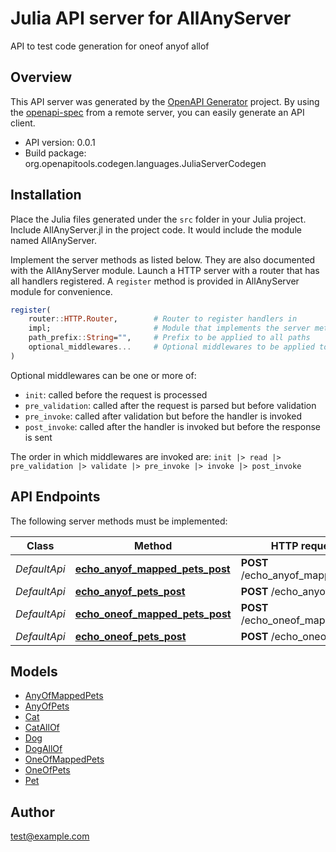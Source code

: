 # Julia API server for AllAnyServer

API to test code generation for oneof anyof allof

## Overview
This API server was generated by the [OpenAPI Generator](https://openapi-generator.tech) project.  By using the [openapi-spec](https://openapis.org) from a remote server, you can easily generate an API client.

- API version: 0.0.1
- Build package: org.openapitools.codegen.languages.JuliaServerCodegen


## Installation
Place the Julia files generated under the `src` folder in your Julia project. Include AllAnyServer.jl in the project code.
It would include the module named AllAnyServer.

Implement the server methods as listed below. They are also documented with the AllAnyServer module.
Launch a HTTP server with a router that has all handlers registered. A `register` method is provided in AllAnyServer module for convenience.

```julia
register(
    router::HTTP.Router,        # Router to register handlers in
    impl;                       # Module that implements the server methods
    path_prefix::String="",     # Prefix to be applied to all paths
    optional_middlewares...     # Optional middlewares to be applied to all handlers
)
```

Optional middlewares can be one or more of:
- `init`: called before the request is processed
- `pre_validation`: called after the request is parsed but before validation
- `pre_invoke`: called after validation but before the handler is invoked
- `post_invoke`: called after the handler is invoked but before the response is sent

The order in which middlewares are invoked are:
`init |> read |> pre_validation |> validate |> pre_invoke |> invoke |> post_invoke`


## API Endpoints

The following server methods must be implemented:

Class | Method | HTTP request | Description
------------ | ------------- | ------------- | -------------
*DefaultApi* | [**echo_anyof_mapped_pets_post**](docs/DefaultApi.md#echo_anyof_mapped_pets_post) | **POST** /echo_anyof_mapped_pets | 
*DefaultApi* | [**echo_anyof_pets_post**](docs/DefaultApi.md#echo_anyof_pets_post) | **POST** /echo_anyof_pets | 
*DefaultApi* | [**echo_oneof_mapped_pets_post**](docs/DefaultApi.md#echo_oneof_mapped_pets_post) | **POST** /echo_oneof_mapped_pets | 
*DefaultApi* | [**echo_oneof_pets_post**](docs/DefaultApi.md#echo_oneof_pets_post) | **POST** /echo_oneof_pets | 



## Models

 - [AnyOfMappedPets](docs/AnyOfMappedPets.md)
 - [AnyOfPets](docs/AnyOfPets.md)
 - [Cat](docs/Cat.md)
 - [CatAllOf](docs/CatAllOf.md)
 - [Dog](docs/Dog.md)
 - [DogAllOf](docs/DogAllOf.md)
 - [OneOfMappedPets](docs/OneOfMappedPets.md)
 - [OneOfPets](docs/OneOfPets.md)
 - [Pet](docs/Pet.md)



## Author

test@example.com

